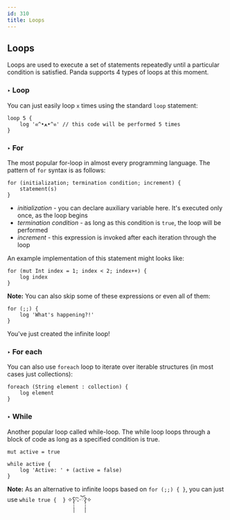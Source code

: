 ```yaml
---
id: 310
title: Loops
---
```


## Loops
Loops are used to execute a set of statements repeatedly until a particular condition is satisfied.
Panda supports 4 types of loops at this moment.

### ‣ Loop
You can just easily loop `x` times using the standard `loop` statement:

```panda
loop 5 {
    log 'ฅ^•ﻌ•^ฅ' // this code will be performed 5 times
}
```

### ‣ For
The most popular for-loop in almost every programming language. The pattern of `for` syntax is as follows:

```panda
for (initialization; termination condition; increment) {
    statement(s)
}
```

* *initialization* - you can declare auxiliary variable here. It's executed only once, as the loop begins 
* *termination condition* - as long as this condition is `true`, the loop will be performed
* *increment* - this expression is invoked after each iteration through the loop

An example implementation of this statement might looks like:

```panda
for (mut Int index = 1; index < 2; index++) {
    log index
}
```

**Note:** You can also skip some of these expressions or even all of them:

```panda
for (;;) {
    log 'What's happening?!'
}
```

You've just created the infinite loop! 

### ‣ For each
You can also use `foreach` loop to iterate over iterable structures (in most cases just collections):

```panda
foreach (String element : collection) { 
    log element
}
```

### ‣ While
Another popular loop called while-loop. 
The while loop loops through a block of code as long as a specified condition is true.

```panda
mut active = true

while active {
    log 'Active: ' + (active = false)
}
```

**Note:** As an alternative to infinite loops based on `for (;;) { }`, you can just use `while true {  }` ✧ʕ̢̣̣̣̣̩̩̩̩·͡˔·ོɁ̡̣̣̣̣̩̩̩̩✧